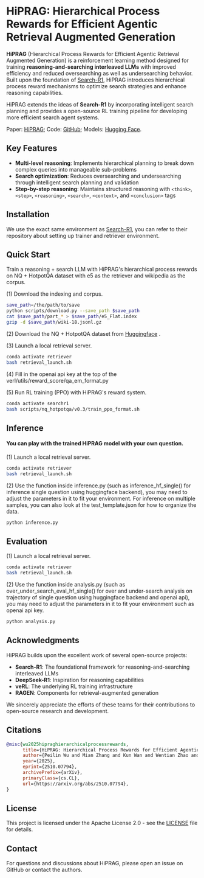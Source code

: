 # HiPRAG: Hierarchical Process Rewards for Efficient Agentic Retrieval Augmented Generation

**HiPRAG** (Hierarchical Process Rewards for Efficient Agentic Retrieval Augmented Generation) is a reinforcement learning method designed for training **reasoning-and-searching interleaved LLMs** with improved efficiency and reduced oversearching as well as undersearching behavior. Built upon the foundation of [Search-R1](https://github.com/PeterGriffinJin/Search-R1), HiPRAG introduces hierarchical process reward mechanisms to optimize search strategies and enhance reasoning capabilities.

HiPRAG extends the ideas of **Search-R1** by incorporating intelligent search planning and provides a open-source RL training pipeline for developing more efficient search agent systems.

Paper: [HiPRAG](https://arxiv.org/abs/2510.07794); Code: [GitHub](https://github.com/qualidea1217/HiPRAG); Models: [Hugging Face](https://huggingface.co/collections/qualidea1217/hiprag-68e68c99b8db4d575986c555).

## Key Features
- **Multi-level reasoning**: Implements hierarchical planning to break down complex queries into manageable sub-problems
- **Search optimization**: Reduces oversearching and undersearching through intelligent search planning and validation
- **Step-by-step reasoning**: Maintains structured reasoning with `<think>`, `<step>`, `<reasoning>`, `<search>`, `<context>`, and `<conclusion>` tags

## Installation

We use the exact same environment as [Search-R1](https://github.com/PeterGriffinJin/Search-R1), you can refer to their repository about setting up trainer and retriever environment.

## Quick Start

Train a reasoning + search LLM with HiPRAG's hierarchical process rewards on NQ + HotpotQA dataset with e5 as the retriever and wikipedia as the corpus.

(1) Download the indexing and corpus.
```bash
save_path=/the/path/to/save
python scripts/download.py --save_path $save_path
cat $save_path/part_* > $save_path/e5_Flat.index
gzip -d $save_path/wiki-18.jsonl.gz
```

(2) Download the NQ + HotpotQA dataset from [Huggingface](https://huggingface.co/datasets/qualidea1217/HiPRAG-Dataset) .

(3) Launch a local retrieval server.
```bash
conda activate retriever
bash retrieval_launch.sh
```

(4) Fill in the openai api key at the top of the verl/utils/reward_score/qa_em_format.py

(5) Run RL training (PPO) with HiPRAG's reward system.
```bash
conda activate searchr1
bash scripts/nq_hotpotqa/v0.3/train_ppo_format.sh
```

## Inference

#### You can play with the trained HiPRAG model with your own question.

(1) Launch a local retrieval server.
```bash
conda activate retriever
bash retrieval_launch.sh
```

(2) Use the function inside inference.py (such as inference_hf_single() for inference single question using huggingface backend), you may need to adjust the parameters in it to fit your environment. For inference on multiple samples, you can also look at the test_template.json for how to organize the data.
```bash
python inference.py
```

## Evaluation

(1) Launch a local retrieval server.
```bash
conda activate retriever
bash retrieval_launch.sh
```

(2) Use the function inside analysis.py (such as over_under_search_eval_hf_single() for over and under-search analysis on trajectory of single question using huggingface backend and openai api), you may need to adjust the parameters in it to fit your environment such as openai api key.
```bash
python analysis.py
```

## Acknowledgments

HiPRAG builds upon the excellent work of several open-source projects:

- **Search-R1**: The foundational framework for reasoning-and-searching interleaved LLMs
- **DeepSeek-R1**: Inspiration for reasoning capabilities
- **veRL**: The underlying RL training infrastructure
- **RAGEN**: Components for retrieval-augmented generation

We sincerely appreciate the efforts of these teams for their contributions to open-source research and development.

## Citations

```bibtex
@misc{wu2025hipraghierarchicalprocessrewards,
      title={HiPRAG: Hierarchical Process Rewards for Efficient Agentic Retrieval Augmented Generation}, 
      author={Peilin Wu and Mian Zhang and Kun Wan and Wentian Zhao and Kaiyu He and Xinya Du and Zhiyu Chen},
      year={2025},
      eprint={2510.07794},
      archivePrefix={arXiv},
      primaryClass={cs.CL},
      url={https://arxiv.org/abs/2510.07794}, 
}
```

## License

This project is licensed under the Apache License 2.0 - see the [LICENSE](LICENSE) file for details.

## Contact

For questions and discussions about HiPRAG, please open an issue on GitHub or contact the authors.
